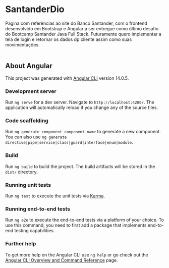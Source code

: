 # SantanderDio

Pagina com referências ao site do Banco Santander, com o frontend desenvolvido em Bootstrap e Angular a ser entregue como último desafio do Bootcamp Santander Java Full Stack. Futuramente quero implementar a tela de login e retornar os dados dp cliente assim como suas movimentações.
<br/>
<br/>
## About Angular
This project was generated with [Angular CLI](https://github.com/angular/angular-cli) version 14.0.5.

### Development server
Run `ng serve` for a dev server. Navigate to `http://localhost:4200/`. The application will automatically reload if you change any of the source files.

### Code scaffolding
Run `ng generate component component-name` to generate a new component. You can also use `ng generate directive|pipe|service|class|guard|interface|enum|module`.

### Build
Run `ng build` to build the project. The build artifacts will be stored in the `dist/` directory.

### Running unit tests
Run `ng test` to execute the unit tests via [Karma](https://karma-runner.github.io).

### Running end-to-end tests
Run `ng e2e` to execute the end-to-end tests via a platform of your choice. To use this command, you need to first add a package that implements end-to-end testing capabilities.

### Further help
To get more help on the Angular CLI use `ng help` or go check out the [Angular CLI Overview and Command Reference](https://angular.io/cli) page.
